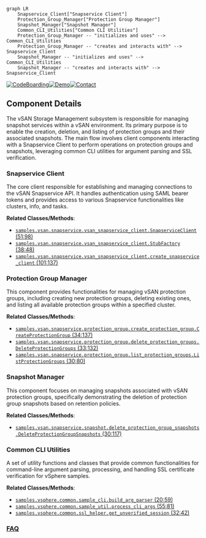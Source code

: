 ```mermaid
graph LR
    Snapservice_Client["Snapservice Client"]
    Protection_Group_Manager["Protection Group Manager"]
    Snapshot_Manager["Snapshot Manager"]
    Common_CLI_Utilities["Common CLI Utilities"]
    Protection_Group_Manager -- "initializes and uses" --> Common_CLI_Utilities
    Protection_Group_Manager -- "creates and interacts with" --> Snapservice_Client
    Snapshot_Manager -- "initializes and uses" --> Common_CLI_Utilities
    Snapshot_Manager -- "creates and interacts with" --> Snapservice_Client
```
[![CodeBoarding](https://img.shields.io/badge/Generated%20by-CodeBoarding-9cf?style=flat-square)](https://github.com/CodeBoarding/CodeBoarding)[![Demo](https://img.shields.io/badge/Try%20our-Demo-blue?style=flat-square)](https://www.codeboarding.org/demo)[![Contact](https://img.shields.io/badge/Contact%20us%20-%20contact@codeboarding.org-lightgrey?style=flat-square)](mailto:contact@codeboarding.org)

## Component Details

The vSAN Storage Management subsystem is responsible for managing snapshot services within a vSAN environment. Its primary purpose is to enable the creation, deletion, and listing of protection groups and their associated snapshots. The main flow involves client components interacting with a Snapservice Client to perform operations on protection groups and snapshots, leveraging common CLI utilities for argument parsing and SSL verification.

### Snapservice Client
The core client responsible for establishing and managing connections to the vSAN Snapservice API. It handles authentication using SAML bearer tokens and provides access to various Snapservice functionalities like clusters, info, and tasks.


**Related Classes/Methods**:

- <a href="https://github.com/vmware/vsphere-automation-sdk-python/blob/master/samples/vsan/snapservice/vsan_snapservice_client.py#L51-L98" target="_blank" rel="noopener noreferrer">`samples.vsan.snapservice.vsan_snapservice_client.SnapserviceClient` (51:98)</a>
- <a href="https://github.com/vmware/vsphere-automation-sdk-python/blob/master/samples/vsan/snapservice/vsan_snapservice_client.py#L38-L48" target="_blank" rel="noopener noreferrer">`samples.vsan.snapservice.vsan_snapservice_client.StubFactory` (38:48)</a>
- <a href="https://github.com/vmware/vsphere-automation-sdk-python/blob/master/samples/vsan/snapservice/vsan_snapservice_client.py#L101-L137" target="_blank" rel="noopener noreferrer">`samples.vsan.snapservice.vsan_snapservice_client.create_snapservice_client` (101:137)</a>


### Protection Group Manager
This component provides functionalities for managing vSAN protection groups, including creating new protection groups, deleting existing ones, and listing all available protection groups within a specified cluster.


**Related Classes/Methods**:

- <a href="https://github.com/vmware/vsphere-automation-sdk-python/blob/master/samples/vsan/snapservice/protection_group/create_protection_group.py#L34-L137" target="_blank" rel="noopener noreferrer">`samples.vsan.snapservice.protection_group.create_protection_group.CreateProtectionGroup` (34:137)</a>
- <a href="https://github.com/vmware/vsphere-automation-sdk-python/blob/master/samples/vsan/snapservice/protection_group/delete_protection_groups.py#L33-L132" target="_blank" rel="noopener noreferrer">`samples.vsan.snapservice.protection_group.delete_protection_groups.DeleteProtectionGroups` (33:132)</a>
- <a href="https://github.com/vmware/vsphere-automation-sdk-python/blob/master/samples/vsan/snapservice/protection_group/list_protection_groups.py#L30-L80" target="_blank" rel="noopener noreferrer">`samples.vsan.snapservice.protection_group.list_protection_groups.ListProtectionGroups` (30:80)</a>


### Snapshot Manager
This component focuses on managing snapshots associated with vSAN protection groups, specifically demonstrating the deletion of protection group snapshots based on retention policies.


**Related Classes/Methods**:

- <a href="https://github.com/vmware/vsphere-automation-sdk-python/blob/master/samples/vsan/snapservice/snapshot/delete_protection_group_snapshots.py#L30-L117" target="_blank" rel="noopener noreferrer">`samples.vsan.snapservice.snapshot.delete_protection_group_snapshots.DeleteProtectionGroupSnapshots` (30:117)</a>


### Common CLI Utilities
A set of utility functions and classes that provide common functionalities for command-line argument parsing, processing, and handling SSL certificate verification for vSphere samples.


**Related Classes/Methods**:

- <a href="https://github.com/vmware/vsphere-automation-sdk-python/blob/master/samples/vsphere/common/sample_cli.py#L20-L59" target="_blank" rel="noopener noreferrer">`samples.vsphere.common.sample_cli.build_arg_parser` (20:59)</a>
- <a href="https://github.com/vmware/vsphere-automation-sdk-python/blob/master/samples/vsphere/common/sample_util.py#L55-L81" target="_blank" rel="noopener noreferrer">`samples.vsphere.common.sample_util.process_cli_args` (55:81)</a>
- <a href="https://github.com/vmware/vsphere-automation-sdk-python/blob/master/samples/vsphere/common/ssl_helper.py#L32-L42" target="_blank" rel="noopener noreferrer">`samples.vsphere.common.ssl_helper.get_unverified_session` (32:42)</a>




### [FAQ](https://github.com/CodeBoarding/GeneratedOnBoardings/tree/main?tab=readme-ov-file#faq)